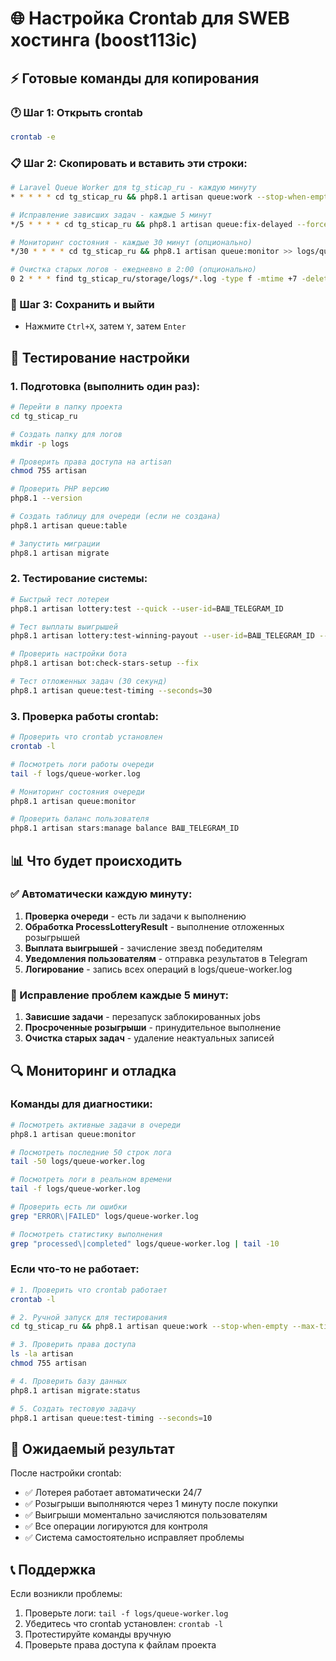 # 🌐 Настройка Crontab для SWEB хостинга (boost113ic)

## ⚡ Готовые команды для копирования

### 🕐 Шаг 1: Открыть crontab
```bash
crontab -e
```

### 📋 Шаг 2: Скопировать и вставить эти строки:

```bash
# Laravel Queue Worker для tg_sticap_ru - каждую минуту
* * * * * cd tg_sticap_ru && php8.1 artisan queue:work --stop-when-empty --max-time=60 --sleep=3 --tries=3 >> logs/queue-worker.log 2>&1

# Исправление зависших задач - каждые 5 минут
*/5 * * * * cd tg_sticap_ru && php8.1 artisan queue:fix-delayed --force >> logs/queue-fix.log 2>&1

# Мониторинг состояния - каждые 30 минут (опционально)
*/30 * * * * cd tg_sticap_ru && php8.1 artisan queue:monitor >> logs/queue-monitor.log 2>&1

# Очистка старых логов - ежедневно в 2:00 (опционально)
0 2 * * * find tg_sticap_ru/storage/logs/*.log -type f -mtime +7 -delete 2>/dev/null
```

### 💾 Шаг 3: Сохранить и выйти
- Нажмите `Ctrl+X`, затем `Y`, затем `Enter`

## 🧪 Тестирование настройки

### 1. Подготовка (выполнить один раз):
```bash
# Перейти в папку проекта
cd tg_sticap_ru

# Создать папку для логов
mkdir -p logs

# Проверить права доступа на artisan
chmod 755 artisan

# Проверить PHP версию
php8.1 --version

# Создать таблицу для очереди (если не создана)
php8.1 artisan queue:table

# Запустить миграции
php8.1 artisan migrate
```

### 2. Тестирование системы:
```bash
# Быстрый тест лотереи
php8.1 artisan lottery:test --quick --user-id=ВАШ_TELEGRAM_ID

# Тест выплаты выигрышей
php8.1 artisan lottery:test-winning-payout --user-id=ВАШ_TELEGRAM_ID --amount=10

# Проверить настройки бота
php8.1 artisan bot:check-stars-setup --fix

# Тест отложенных задач (30 секунд)
php8.1 artisan queue:test-timing --seconds=30
```

### 3. Проверка работы crontab:
```bash
# Проверить что crontab установлен
crontab -l

# Посмотреть логи работы очереди
tail -f logs/queue-worker.log

# Мониторинг состояния очереди
php8.1 artisan queue:monitor

# Проверить баланс пользователя
php8.1 artisan stars:manage balance ВАШ_TELEGRAM_ID
```

## 📊 Что будет происходить

### ✅ Автоматически каждую минуту:
1. **Проверка очереди** - есть ли задачи к выполнению
2. **Обработка ProcessLotteryResult** - выполнение отложенных розыгрышей
3. **Выплата выигрышей** - зачисление звезд победителям
4. **Уведомления пользователям** - отправка результатов в Telegram
5. **Логирование** - запись всех операций в logs/queue-worker.log

### 🔧 Исправление проблем каждые 5 минут:
1. **Зависшие задачи** - перезапуск заблокированных jobs
2. **Просроченные розыгрыши** - принудительное выполнение
3. **Очистка старых задач** - удаление неактуальных записей

## 🔍 Мониторинг и отладка

### Команды для диагностики:
```bash
# Посмотреть активные задачи в очереди
php8.1 artisan queue:monitor

# Посмотреть последние 50 строк лога
tail -50 logs/queue-worker.log

# Посмотреть логи в реальном времени
tail -f logs/queue-worker.log

# Проверить есть ли ошибки
grep "ERROR\|FAILED" logs/queue-worker.log

# Посмотреть статистику выполнения
grep "processed\|completed" logs/queue-worker.log | tail -10
```

### Если что-то не работает:
```bash
# 1. Проверить что crontab работает
crontab -l

# 2. Ручной запуск для тестирования
cd tg_sticap_ru && php8.1 artisan queue:work --stop-when-empty --max-time=10

# 3. Проверить права доступа
ls -la artisan
chmod 755 artisan

# 4. Проверить базу данных
php8.1 artisan migrate:status

# 5. Создать тестовую задачу
php8.1 artisan queue:test-timing --seconds=10
```

## 🎯 Ожидаемый результат

После настройки crontab:
- ✅ Лотерея работает автоматически 24/7
- ✅ Розыгрыши выполняются через 1 минуту после покупки
- ✅ Выигрыши моментально зачисляются пользователям
- ✅ Все операции логируются для контроля
- ✅ Система самостоятельно исправляет проблемы

## 📞 Поддержка

Если возникли проблемы:
1. Проверьте логи: `tail -f logs/queue-worker.log`
2. Убедитесь что crontab установлен: `crontab -l`
3. Протестируйте команды вручную
4. Проверьте права доступа к файлам проекта
